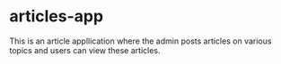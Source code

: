 # articles-app

This is an article appllication where the admin posts articles on various topics and users can view these articles.

